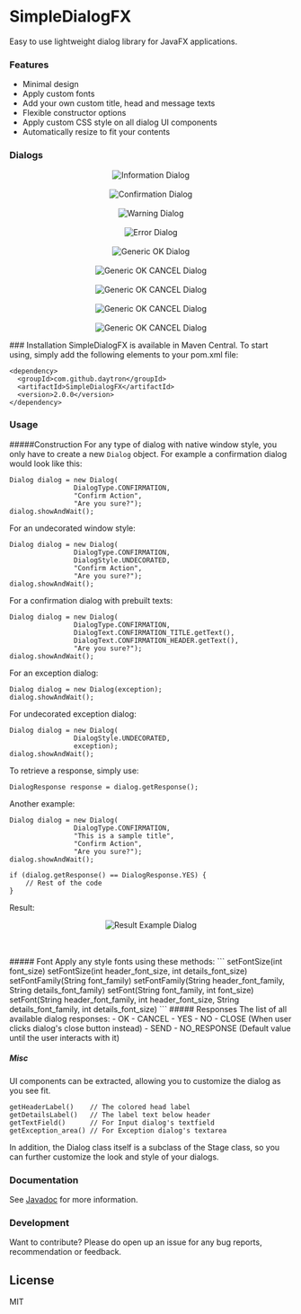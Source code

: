 # SimpleDialogFX   

Easy to use lightweight dialog library for JavaFX applications.

### Features
  - Minimal design 
  - Apply custom fonts
  - Add your own custom title, head and message texts
  - Flexible constructor options
  - Apply custom CSS style on all dialog UI components
  - Automatically resize to fit your contents


### Dialogs
<p align="center">
<img src ="https://raw.githubusercontent.com/Daytron/SimpleDialogFX/master/Screenshots/InfoDialog.png?token=AGk1WtIl0yQai-c3MiXwwyPwtbakmtY4ks5UmUB6wA%3D%3D" alt="Information Dialog" />
<br /><br />
<img src ="https://raw.githubusercontent.com/Daytron/SimpleDialogFX/master/Screenshots/ConfirmDialog.png?token=AGk1Wszv2Ed0NeExs00rvs0RxzWKNHquks5UmUChwA%3D%3D" alt="Confirmation Dialog" />
<br /><br />
<img src ="https://raw.githubusercontent.com/Daytron/SimpleDialogFX/master/Screenshots/WarningDialog.png?token=AGk1WkOat2dl0G-gUxoeE8ockiVejWY-ks5UmUC6wA%3D%3D" alt="Warning Dialog" />
<br /><br />
<img src ="https://raw.githubusercontent.com/Daytron/SimpleDialogFX/master/Screenshots/ErrorDialog.png?token=AGk1Why_GDl4ELib3F_X8rq1NS2chp1kks5UmUDQwA%3D%3D" alt="Error Dialog" />
<br /><br />
<img src ="https://raw.githubusercontent.com/Daytron/SimpleDialogFX/master/Screenshots/GenericOKDialog.png?token=AGk1Whpo9J-RTuqldAtwGAGa-qAG1jXxks5UmUHzwA%3D%3D" alt="Generic OK Dialog" />
<br /><br />
<img src="https://raw.githubusercontent.com/Daytron/SimpleDialogFX/master/Screenshots/GenericOKCANCELDialog.png" alt="Generic OK CANCEL Dialog" />
<br /><br />
<img src="https://raw.githubusercontent.com/Daytron/SimpleDialogFX/master/Screenshots/GenericYESNODialog.png" alt="Generic OK CANCEL Dialog" />
<br /><br />
<img src="https://raw.githubusercontent.com/Daytron/SimpleDialogFX/master/Screenshots/InputTextDialog.png" alt="Generic OK CANCEL Dialog" />
<br /><br />
<img src="https://raw.githubusercontent.com/Daytron/SimpleDialogFX/master/Screenshots/ExceptionDialog.png" alt="Generic OK CANCEL Dialog" />
</p>
### Installation
SimpleDialogFX is available in Maven Central. To start using, simply add the following elements to your pom.xml file:

```
<dependency>
  <groupId>com.github.daytron</groupId>
  <artifactId>SimpleDialogFX</artifactId>
  <version>2.0.0</version>
</dependency>
```

### Usage
#####Construction
For any type of dialog with native window style, you only have to create a new `Dialog` object. For example a confirmation dialog would look like this:
```
Dialog dialog = new Dialog(
                DialogType.CONFIRMATION,
                "Confirm Action",
                "Are you sure?");
dialog.showAndWait();
```
For an undecorated window style:
```
Dialog dialog = new Dialog(
                DialogType.CONFIRMATION,
                DialogStyle.UNDECORATED,
                "Confirm Action",
                "Are you sure?");
dialog.showAndWait();
```
For a confirmation dialog with prebuilt texts:
```
Dialog dialog = new Dialog(
                DialogType.CONFIRMATION,
                DialogText.CONFIRMATION_TITLE.getText(),
                DialogText.CONFIRMATION_HEADER.getText(),
                "Are you sure?");
dialog.showAndWait();
```

For an exception dialog:
```
Dialog dialog = new Dialog(exception);
dialog.showAndWait();
```

For undecorated exception dialog:
```
Dialog dialog = new Dialog(
                DialogStyle.UNDECORATED,
                exception);
dialog.showAndWait();
```

To retrieve a response, simply use:
```
DialogResponse response = dialog.getResponse();
```
Another example:
```
Dialog dialog = new Dialog(
                DialogType.CONFIRMATION,
                "This is a sample title",
                "Confirm Action",
                "Are you sure?");
dialog.showAndWait();

if (dialog.getResponse() == DialogResponse.YES) {
    // Rest of the code
}
```

Result:
<p align="center">
<img src ="https://raw.githubusercontent.com/Daytron/SimpleDialogFX/master/Screenshots/Example1.png?token=AGk1WoIR64Ya--Vi2cwke9I-LhXW-_fsks5UmUF-wA%3D%3D" alt="Result Example Dialog" />
</p>
<br /><br />
##### Font
Apply any style fonts using these methods:
```
setFontSize(int font_size)
setFontSize(int header_font_size, int details_font_size)
setFontFamily(String font_family)
setFontFamily(String header_font_family, String details_font_family)
setFont(String font_family, int font_size)
setFont(String header_font_family, int header_font_size, String details_font_family, int details_font_size)
```
##### Responses
The list of all available dialog responses:
- OK
- CANCEL
- YES
- NO
- CLOSE (When user clicks dialog's close button instead)
- SEND
- NO_RESPONSE (Default value until the user interacts with it)

##### Misc
UI components can be extracted, allowing you to customize the dialog as you see fit.
```
getHeaderLabel()    // The colored head label
getDetailsLabel()   // The label text below header
getTextField()      // For Input dialog's textfield
getException_area() // For Exception dialog's textarea
```
In addition, the Dialog class itself is a subclass of the Stage class, so you can further customize the look and style of your dialogs.

### Documentation
See [Javadoc] for more information.

### Development

Want to contribute? Please do open up an issue for any bug reports, recommendation or feedback. 



License
----

MIT

[Javadoc]:https://daytron.github.io/SimpleDialogFX/apidocs/

